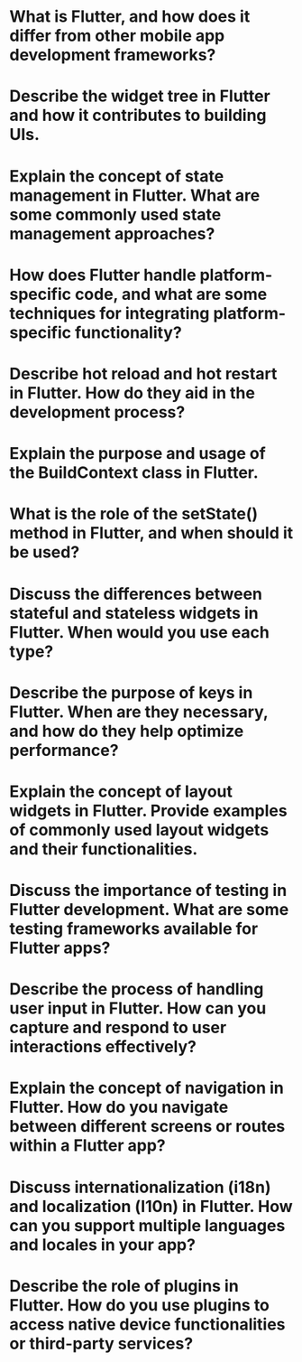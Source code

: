 # What is Flutter, and how does it differ from other mobile app development frameworks?

# Describe the widget tree in Flutter and how it contributes to building UIs.

# Explain the concept of state management in Flutter. What are some commonly used state management approaches?

# How does Flutter handle platform-specific code, and what are some techniques for integrating platform-specific functionality?

# Describe hot reload and hot restart in Flutter. How do they aid in the development process?

# Explain the purpose and usage of the BuildContext class in Flutter.

# What is the role of the setState() method in Flutter, and when should it be used?

# Discuss the differences between stateful and stateless widgets in Flutter. When would you use each type?

# Describe the purpose of keys in Flutter. When are they necessary, and how do they help optimize performance?

# Explain the concept of layout widgets in Flutter. Provide examples of commonly used layout widgets and their functionalities.

# Discuss the importance of testing in Flutter development. What are some testing frameworks available for Flutter apps?

# Describe the process of handling user input in Flutter. How can you capture and respond to user interactions effectively?

# Explain the concept of navigation in Flutter. How do you navigate between different screens or routes within a Flutter app?

# Discuss internationalization (i18n) and localization (l10n) in Flutter. How can you support multiple languages and locales in your app?

# Describe the role of plugins in Flutter. How do you use plugins to access native device functionalities or third-party services?
